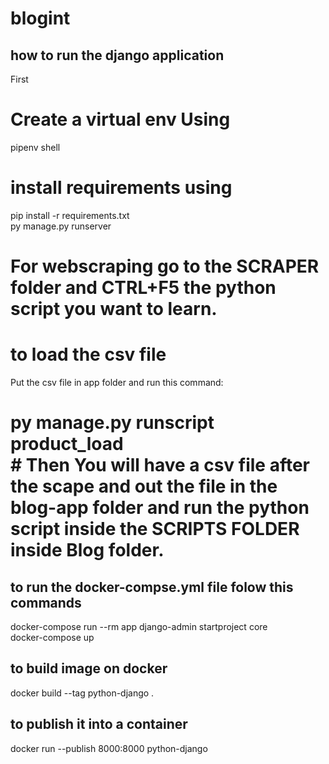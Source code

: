 # blogint

## how to run the django application
First
<h1>Create a virtual env Using</h1>
pipenv shell
<h1>install requirements using</h1>
pip install -r requirements.txt
<br/>
py manage.py runserver

# For webscraping go to the SCRAPER folder and CTRL+F5 the python script you want to learn.
# to load the csv file
Put the csv file in app folder and run this command:
<br/>
<h1> py manage.py runscript product_load</br>
# Then You will have a csv file after the scape and out the file in the blog-app folder and run the python script inside the SCRIPTS FOLDER inside Blog folder.

<h2>to run the docker-compse.yml file folow this commands</h2>
docker-compose run --rm app django-admin startproject core <br/>
docker-compose up

<h2>to build image on docker</h2>
docker build --tag python-django .

<h2>to publish it into a container</h2>
docker run --publish 8000:8000 python-django